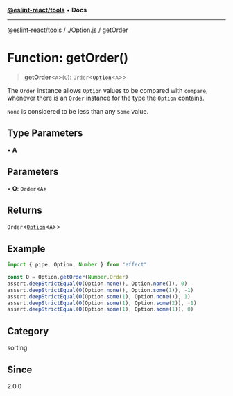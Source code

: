 [**@eslint-react/tools**](../../README.md) • **Docs**

***

[@eslint-react/tools](../../README.md) / [./Option.js](../README.md) / getOrder

# Function: getOrder()

> **getOrder**\<`A`\>(`O`): `Order`\<[`Option`](../type-aliases/Option.md)\<`A`\>\>

The `Order` instance allows `Option` values to be compared with
`compare`, whenever there is an `Order` instance for
the type the `Option` contains.

`None` is considered to be less than any `Some` value.

## Type Parameters

• **A**

## Parameters

• **O**: `Order`\<`A`\>

## Returns

`Order`\<[`Option`](../type-aliases/Option.md)\<`A`\>\>

## Example

```ts
import { pipe, Option, Number } from "effect"

const O = Option.getOrder(Number.Order)
assert.deepStrictEqual(O(Option.none(), Option.none()), 0)
assert.deepStrictEqual(O(Option.none(), Option.some(1)), -1)
assert.deepStrictEqual(O(Option.some(1), Option.none()), 1)
assert.deepStrictEqual(O(Option.some(1), Option.some(2)), -1)
assert.deepStrictEqual(O(Option.some(1), Option.some(1)), 0)
```

## Category

sorting

## Since

2.0.0
